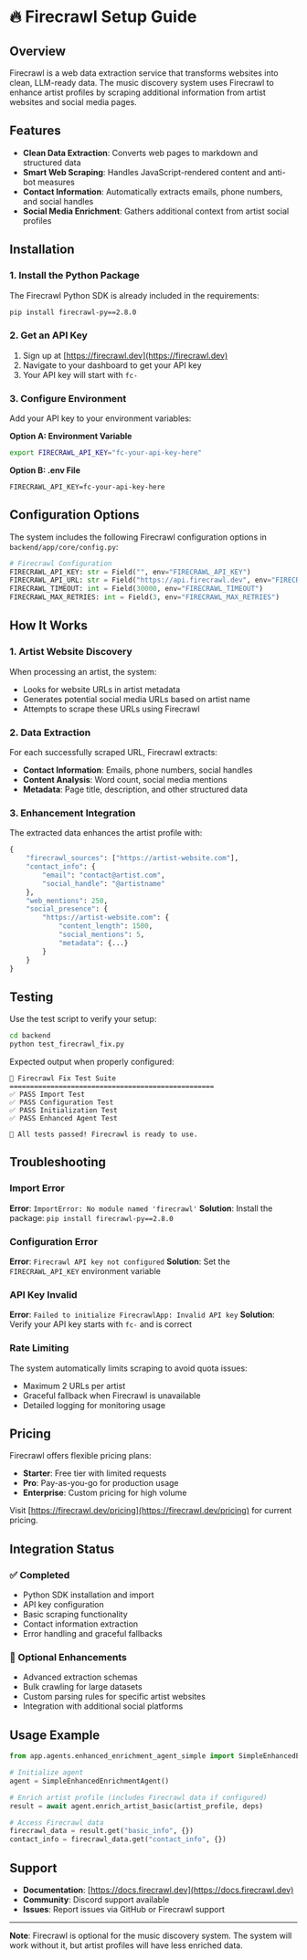 # 🔥 Firecrawl Setup Guide

## Overview

Firecrawl is a web data extraction service that transforms websites into clean, LLM-ready data. The music discovery system uses Firecrawl to enhance artist profiles by scraping additional information from artist websites and social media pages.

## Features

- **Clean Data Extraction**: Converts web pages to markdown and structured data
- **Smart Web Scraping**: Handles JavaScript-rendered content and anti-bot measures  
- **Contact Information**: Automatically extracts emails, phone numbers, and social handles
- **Social Media Enrichment**: Gathers additional context from artist social profiles

## Installation

### 1. Install the Python Package

The Firecrawl Python SDK is already included in the requirements:

```bash
pip install firecrawl-py==2.8.0
```

### 2. Get an API Key

1. Sign up at [https://firecrawl.dev](https://firecrawl.dev)
2. Navigate to your dashboard to get your API key
3. Your API key will start with `fc-`

### 3. Configure Environment

Add your API key to your environment variables:

**Option A: Environment Variable**
```bash
export FIRECRAWL_API_KEY="fc-your-api-key-here"
```

**Option B: .env File**
```env
FIRECRAWL_API_KEY=fc-your-api-key-here
```

## Configuration Options

The system includes the following Firecrawl configuration options in `backend/app/core/config.py`:

```python
# Firecrawl Configuration
FIRECRAWL_API_KEY: str = Field("", env="FIRECRAWL_API_KEY")
FIRECRAWL_API_URL: str = Field("https://api.firecrawl.dev", env="FIRECRAWL_API_URL")
FIRECRAWL_TIMEOUT: int = Field(30000, env="FIRECRAWL_TIMEOUT")
FIRECRAWL_MAX_RETRIES: int = Field(3, env="FIRECRAWL_MAX_RETRIES")
```

## How It Works

### 1. Artist Website Discovery

When processing an artist, the system:
- Looks for website URLs in artist metadata
- Generates potential social media URLs based on artist name
- Attempts to scrape these URLs using Firecrawl

### 2. Data Extraction

For each successfully scraped URL, Firecrawl extracts:
- **Contact Information**: Emails, phone numbers, social handles
- **Content Analysis**: Word count, social media mentions
- **Metadata**: Page title, description, and other structured data

### 3. Enhancement Integration

The extracted data enhances the artist profile with:
```python
{
    "firecrawl_sources": ["https://artist-website.com"],
    "contact_info": {
        "email": "contact@artist.com",
        "social_handle": "@artistname"
    },
    "web_mentions": 250,
    "social_presence": {
        "https://artist-website.com": {
            "content_length": 1500,
            "social_mentions": 5,
            "metadata": {...}
        }
    }
}
```

## Testing

Use the test script to verify your setup:

```bash
cd backend
python test_firecrawl_fix.py
```

Expected output when properly configured:
```
🧪 Firecrawl Fix Test Suite
==================================================
✅ PASS Import Test
✅ PASS Configuration Test  
✅ PASS Initialization Test
✅ PASS Enhanced Agent Test

🎉 All tests passed! Firecrawl is ready to use.
```

## Troubleshooting

### Import Error
**Error**: `ImportError: No module named 'firecrawl'`
**Solution**: Install the package: `pip install firecrawl-py==2.8.0`

### Configuration Error  
**Error**: `Firecrawl API key not configured`
**Solution**: Set the `FIRECRAWL_API_KEY` environment variable

### API Key Invalid
**Error**: `Failed to initialize FirecrawlApp: Invalid API key`
**Solution**: Verify your API key starts with `fc-` and is correct

### Rate Limiting
The system automatically limits scraping to avoid quota issues:
- Maximum 2 URLs per artist
- Graceful fallback when Firecrawl is unavailable
- Detailed logging for monitoring usage

## Pricing

Firecrawl offers flexible pricing plans:
- **Starter**: Free tier with limited requests
- **Pro**: Pay-as-you-go for production usage
- **Enterprise**: Custom pricing for high volume

Visit [https://firecrawl.dev/pricing](https://firecrawl.dev/pricing) for current pricing.

## Integration Status

### ✅ Completed
- Python SDK installation and import
- API key configuration
- Basic scraping functionality
- Contact information extraction
- Error handling and graceful fallbacks

### 🚧 Optional Enhancements
- Advanced extraction schemas
- Bulk crawling for large datasets
- Custom parsing rules for specific artist websites
- Integration with additional social platforms

## Usage Example

```python
from app.agents.enhanced_enrichment_agent_simple import SimpleEnhancedEnrichmentAgent

# Initialize agent
agent = SimpleEnhancedEnrichmentAgent()

# Enrich artist profile (includes Firecrawl data if configured)
result = await agent.enrich_artist_basic(artist_profile, deps)

# Access Firecrawl data
firecrawl_data = result.get("basic_info", {})
contact_info = firecrawl_data.get("contact_info", {})
```

## Support

- **Documentation**: [https://docs.firecrawl.dev](https://docs.firecrawl.dev)
- **Community**: Discord support available
- **Issues**: Report issues via GitHub or Firecrawl support

---

**Note**: Firecrawl is optional for the music discovery system. The system will work without it, but artist profiles will have less enriched data. 